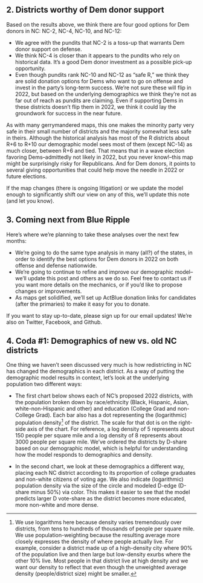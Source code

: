 ## 2. Districts worthy of Dem donor support
Based on the results above, we think there are four good options
for Dem donors in NC: NC-2, NC-4, NC-10, and NC-12:

- We agree with the pundits that NC-2 is a toss-up that warrants Dem donor support on defense.
- We think NC-4 is closer than it appears to the pundits who rely on historical data.
It’s a good Dem donor investment as a possible pick-up opportunity.
- Even though pundits rank NC-10 and NC-12 as “safe R,” we think they are
solid donation options for Dems who want to go on offense and invest in the
party’s long-term success. We’re not sure these will flip in 2022,
but based on the underlying demographics we think they’re not as far out of
reach as pundits are claiming. Even if supporting Dems in these districts
doesn’t flip them in 2022, we think it could lay the groundwork for success in the near future.

As with many gerrymandered maps, this one makes the minority party very
safe in their small number of districts and the majority somewhat less safe in theirs.
Although the historical analysis has most of the R districts about
R+6 to R+10 our demographic model sees most of them (except NC-14) as much closer,
between R+6 and tied. That means that in a wave election favoring Dems–admittedly
not likely in 2022, but you never know!–this map might be surprisingly risky for Republicans.
And for Dem donors, it points to several giving opportunities that could help move
the needle in 2022 or future elections.

If the map changes (there is ongoing litigation) or we update the model enough
to significantly shift our view on any of this, we’ll update this note (and let you know).

## 3.	Coming next from Blue Ripple

Here’s where we’re planning to take these analyses over the next few months:

- We’re going to do the same type analysis in many (all?) of the states,
in order to identify the best options for Dem donors in 2022 on both
offense and defense nationwide.
- We’re going to continue to refine and improve our demographic model–we’ll
update this post and others as we do so. Feel free to contact us if you want
more details on the mechanics, or if you’d like to propose changes or improvements.
- As maps get solidified, we’ll set up ActBlue donation links for candidates
(after the primaries) to make it easy for you to donate.

If you want to stay up-to-date, please sign up for our email updates!
We’re also on Twitter, Facebook, and Github.

## 4. Coda #1: Demographics of new vs. old NC districts
One thing we haven’t seen discussed very much is how redistricting in NC
has changed the demographics in each district. As a way of putting the
demographic model results in context, let’s look at the underlying
population two different ways:

- The first chart below shows each of NC’s proposed 2022 districts,
with the population broken down by race/ethnicity (Black, Hispanic, Asian,
white-non-Hispanic and other) and education (College Grad and non-College Grad).
Each bar also has a dot representing the (logarithmic) population density[^popDens]
of the district.
The scale for that dot is on the right-side axis of the chart.
For reference, a log density of 5 represents about 150 people per square mile and a
log density of 8 represents about 3000 people per square mile.
We’ve ordered the districts by D-share based on our demographic model,
which is helpful for understanding how the model responds to demographics and density.

- In the second chart, we look at these demographics a different way,
placing each NC district according to its proportion of college graduates
and non-white citizens of voting age. We also indicate (logarithmic)
population density via the size of the circle and modeled D-edge (D-share minus 50%)
via color. This makes it easier to see that the model predicts larger D vote-share
as the district becomes more educated, more non-white and more dense.

[^popDens]: We use logarithms here because
density varies tremendously over districts, from tens to hundreds of thousands of people per square mile.
We use population-weighting because the resulting average more closely expresses
the density of where people actually live.  For example, consider a district made up of a high-density
city where 90% of the population live and then large but low-density exurbs where the other 10% live.
Most people in that district live at high density and we want our density to reflect that even though
the unweighted average density (people/district size) might be smaller.
